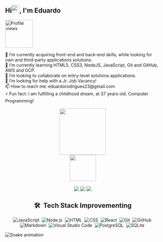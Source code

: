 <h2 align="left">Hi<img src="https://raw.githubusercontent.com/kaueMarques/kaueMarques/master/hi.gif" width="25px">, I'm Eduardo</h2>
<p align="left"> <img src="https://komarev.com/ghpvc/?username=EduhRodrigues&color=blue" width="90px" alt="Profile views" /> </p>
🔭 I’m currently acquiring front-end and back-end skills, while looking for own and third-party applications solutions.<br>
🌱 I’m currently learning HTML5, CSS3, NodeJS, JavaScript, Git and GitHub, AWS and GCP.<br>
👯 I’m looking to collaborate on entry-level solutions applications.<br>
🤔 I’m looking for help with a Jr. Job Vacancy!<br>
📫 How to reach me: eduardorodrigues23@gmail.com<br>
⚡ Fun fact: I am fulfilling a childhood dream, at 37 years old. Computer Programming!<br><br>

<div align="center">
  <a href="https://github.com/EduhRodrigues">
  <img height="150em" src="https://github-readme-stats.vercel.app/api?username=EduhRodrigues&show_icons=true&theme=algolia&include_all_commits=true&count_private=true"/><br>
  <img height="85em" src="https://github-readme-stats.vercel.app/api/top-langs/?username=EduhRodrigues&layout=compact&langs_count=7&theme=algolia"/>
</div>
  <br>
  <div align="center"> 
   <a href="https://www.linkedin.com/in/eduardo-rodrigues-2b9462229" target="_blank"><img src="https://img.shields.io/badge/-LinkedIn-%230077B5?style=for-the-badge&logo=linkedin&logoColor=white" target="_blank"></a> 
   <a href = "mailto:eduardorodrigues23@gmail.com"><img src="https://img.shields.io/badge/-Gmail-%23333?style=for-the-badge&logo=gmail&logoColor=white" target="_blank"></a>
   <a href="https://instagram.com/jeduh_rodrigues" target="_blank"><img src="https://img.shields.io/badge/-Instagram-%23E4405F?style=for-the-badge&logo=instagram&logoColor=white" target="_blank"></a>
  </div>
  
       
  <div align="center">

## 🛠 &nbsp;Tech Stack Improvementing

![JavaScript](https://img.shields.io/badge/-JavaScript-05122A?style=flat&logo=javascript)&nbsp;
![Node.js](https://img.shields.io/badge/-Node.js-05122A?style=flat&logo=node.js)&nbsp;
![HTML](https://img.shields.io/badge/-HTML-05122A?style=flat&logo=HTML5)&nbsp;
![CSS](https://img.shields.io/badge/-CSS-05122A?style=flat&logo=CSS3&logoColor=1572B6)&nbsp;
![React](https://img.shields.io/badge/-React-05122A?style=flat&logo=react)&nbsp;
![Git](https://img.shields.io/badge/-Git-05122A?style=flat&logo=git)&nbsp;
![GitHub](https://img.shields.io/badge/-GitHub-05122A?style=flat&logo=github)&nbsp;
![Markdown](https://img.shields.io/badge/-Markdown-05122A?style=flat&logo=markdown)&nbsp;
![Visual Studio Code](https://img.shields.io/badge/-Visual%20Studio%20Code-05122A?style=flat&logo=visual-studio-code&logoColor=007ACC)&nbsp;
![PostgreSQL](https://img.shields.io/badge/-PostgreSQL-05122A?style=flat&logo=postgresql)&nbsp;
![SQLite](https://img.shields.io/badge/-SQLite-05122A?style=flat&logo=sqlite)&nbsp;
    
  </div>
   
  
  ![Snake animation](https://github.com/EduhRodrigues/EduhRodrigues/blob/output/github-contribution-grid-snake.svg)
    
   
 
</div>


